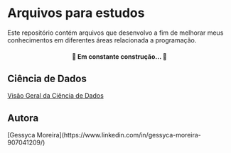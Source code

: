 <h1>Arquivos para estudos</h1>
Este repositório contém arquivos que desenvolvo a fim de melhorar meus conhecimentos em diferentes áreas relacionada a programação.

<h4 align="center"> 
	🚧  Em constante construção...  🚧
</h4>

<h2>Ciência de Dados</h2>

[Visão Geral da Ciência de Dados](https://geessyca.github.io/-studyfiles/)

<h2>Autora</h2>
[Gessyca Moreira](https://www.linkedin.com/in/gessyca-moreira-907041209/)
